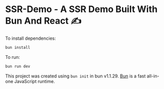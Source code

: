 # SSR-Demo - A SSR Demo Built With Bun And React ✍️

To install dependencies:

```bash
bun install
```

To run:

```bash
bun run dev
```

This project was created using `bun init` in bun v1.1.29. [Bun](https://bun.sh)
is a fast all-in-one JavaScript runtime.
